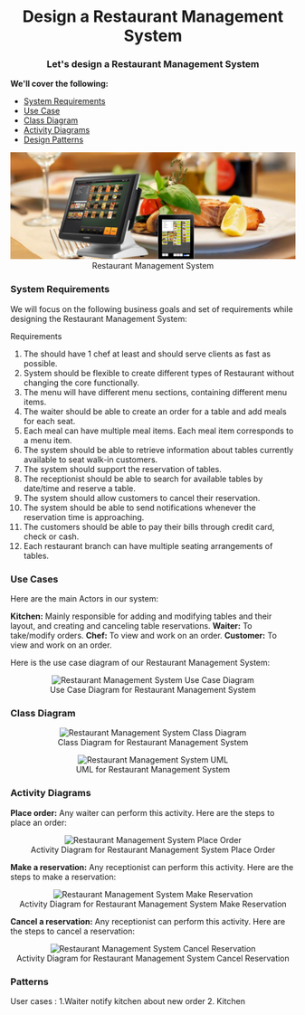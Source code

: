 <h1 align="center">Design a Restaurant Management System</h1>
<h3 align="center">Let's design a Restaurant Management System</h3>

**We'll cover the following:**

* [System Requirements](#system-requirements)
* [Use Case ](#use-cases)
* [Class Diagram](#class-diagram)
* [Activity Diagrams](#activity-diagrams)
* [Design Patterns](#patterns)

<p align="center">
    <img src="/media/restaraunt-management.png" alt="Restaurant Management System">
    <br />
    Restaurant Management System
</p>

### System Requirements

We will focus on the following business goals and  set of requirements while designing the Restaurant Management System:

  
Requirements 

1. The should have 1 chef at least and should serve clients as fast as possible.
2. System should be flexible to create different types of  Restaurant without changing the core functionally.
3. The menu will have different menu sections, containing different menu items.
4. The waiter should be able to create an order for a table and add meals for each seat.
5. Each meal can have multiple meal items. Each meal item corresponds to a menu item.
6. The system should be able to retrieve information about tables currently available to seat walk-in customers.
7. The system should support the reservation of tables.
8. The receptionist should be able to search for available tables by date/time and reserve a table.
9. The system should allow customers to cancel their reservation.
10. The system should be able to send notifications whenever the reservation time is approaching.
11. The customers should be able to pay their bills through credit card, check or cash.
12. Each restaurant branch can have multiple seating arrangements of tables.

### Use Cases

Here are the main Actors in our system:

**Kitchen:** Mainly responsible for adding and modifying tables and their layout, and creating and canceling table reservations.
**Waiter:** To take/modify orders.
**Chef:** To view and work on an order.
**Customer:** To view and work on an order.



Here is the use case diagram of our Restaurant Management System:

<p align="center">
    <img src="/media/rms-use-case-diagram.svg" alt="Restaurant Management System Use Case Diagram">
    <br />
    Use Case Diagram for Restaurant Management System
</p>

### Class Diagram
<p align="center">
    <img src="/media-files/rms-class-diagram.png" alt="Restaurant Management System Class Diagram">
    <br />
    Class Diagram for Restaurant Management System
</p>

<p align="center">
    <img src="/media-files/rms-uml.svg" alt="Restaurant Management System UML">
    <br />
    UML for Restaurant Management System
</p>

### Activity Diagrams

**Place order:** Any waiter can perform this activity. Here are the steps to place an order:

<p align="center">
    <img src="/media-files/rms-place-order-activity-diagram.svg" alt="Restaurant Management System Place Order">
    <br />
    Activity Diagram for Restaurant Management System Place Order
</p>

**Make a reservation:** Any receptionist can perform this activity. Here are the steps to make a reservation:

<p align="center">
    <img src="/media-files/rms-make-reservation-activity-diagram.svg" alt="Restaurant Management System Make Reservation">
    <br />
    Activity Diagram for Restaurant Management System Make Reservation
</p>

**Cancel a reservation:** Any receptionist can perform this activity. Here are the steps to cancel a reservation:

<p align="center">
    <img src="/media-files/rms-cancel-reservation-activity-diagram.svg" alt="Restaurant Management System Cancel Reservation">
    <br />
    Activity Diagram for Restaurant Management System Cancel Reservation
</p>

### Patterns

User cases : 
1.Waiter notify kitchen about new order
2. Kitchen  







